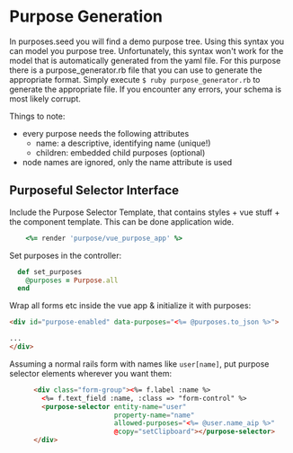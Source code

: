 # Purpose Generation

In purposes.seed you will find a demo purpose tree.
Using this syntax you can model you purpose tree. Unfortunately,
this syntax won't work for the model that is automatically generated
from the yaml file. For this purpose there is a purpose_generator.rb
file that you can use to generate the appropriate format.
Simply execute `$ ruby purpose_generator.rb` to generate the appropriate
file. If you encounter any errors, your schema is most likely corrupt.

Things to note:
- every purpose needs the following attributes
  - name: a descriptive, identifying name (unique!)
  - children: embedded child purposes (optional)
- node names are ignored, only the name attribute is used


## Purposeful Selector Interface

Include the Purpose Selector Template, that contains styles + vue stuff + the component template. This can be done application wide.

````ruby
    <%= render 'purpose/vue_purpose_app' %>
````

Set purposes in the controller:

````ruby
  def set_purposes
    @purposes = Purpose.all
  end
````

Wrap all forms etc inside the vue app & initialize it with purposes:

````html
<div id="purpose-enabled" data-purposes="<%= @purposes.to_json %>">

...
</div>

````

Assuming a normal rails form with names like `user[name]`, put purpose selector elements wherever you want them:

````html
      <div class="form-group"><%= f.label :name %>
        <%= f.text_field :name, :class => "form-control" %>
        <purpose-selector entity-name="user"
                          property-name="name"
                          allowed-purposes="<%= @user.name_aip %>"
                          @copy="setClipboard"></purpose-selector>
      </div>  
````
